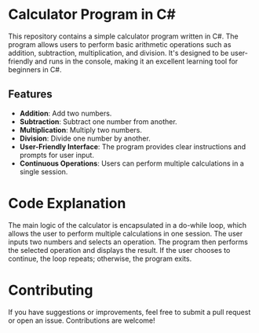 # Calculator Program in C#

This repository contains a simple calculator program written in C#. The program allows users to perform basic arithmetic operations such as addition, subtraction, multiplication, and division. It's designed to be user-friendly and runs in the console, making it an excellent learning tool for beginners in C#.

## Features

- **Addition**: Add two numbers.
- **Subtraction**: Subtract one number from another.
- **Multiplication**: Multiply two numbers.
- **Division**: Divide one number by another.
- **User-Friendly Interface**: The program provides clear instructions and prompts for user input.
- **Continuous Operations**: Users can perform multiple calculations in a single session.

# Code Explanation
The main logic of the calculator is encapsulated in a do-while loop, which allows the user to perform multiple calculations in one session. The user inputs two numbers and selects an operation. The program then performs the selected operation and displays the result. If the user chooses to continue, the loop repeats; otherwise, the program exits.

# Contributing
If you have suggestions or improvements, feel free to submit a pull request or open an issue. Contributions are welcome!
